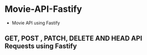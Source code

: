 # Movie-API-Fastify
 - Movie API using Fastify

## GET, POST , PATCH, DELETE AND HEAD API Requests using Fastify 